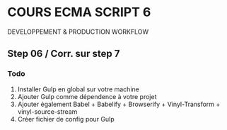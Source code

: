 <!--
@Author: Nicolas Fazio <webmaster-fazio>
@Date:   01-09-2016
@Email:  contact@nicolasfazio.ch
@Last modified by:   webmaster-fazio
<<<<<<< HEAD
@Last modified time: 02-09-2016
=======
@Last modified time: 16-09-2016
>>>>>>> upstream/step6
-->

# COURS ECMA SCRIPT 6
  DEVELOPPEMENT &amp; PRODUCTION WORKFLOW


## Step 06 / Corr. sur step 7

### Todo
 1. Installer Gulp en global sur votre machine
 2. Ajouter Gulp comme dépendence à votre projet
 3. Ajouter également Babel + Babelify + Browserify + Vinyl-Transform + vinyl-source-stream
 4. Créer fichier de config pour Gulp
